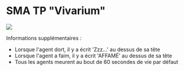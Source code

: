 # SMA TP "Vivarium"

<img src="https://i.imgur.com/O689LJl.png">

Informations supplémentaires :
* Lorsque l'agent dort, il y a écrit 'Zzz...' au dessus de sa tête
* Lorsque l'agent a faim, il y a écrit 'AFFAMÉ' au dessus de sa tête
* Tous les agents meurent au bout de 60 secondes de vie par défaut
